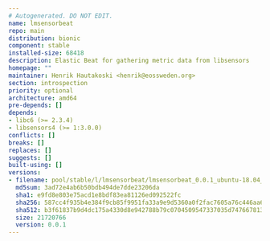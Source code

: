 ```yaml
---
# Autogenerated. DO NOT EDIT.
name: lmsensorbeat
repo: main
distribution: bionic
component: stable
installed-size: 68418
description: Elastic Beat for gathering metric data from libsensors
homepage: ""
maintainer: Henrik Hautakoski <henrik@eossweden.org>
section: introspection
priority: optional
architecture: amd64
pre-depends: []
depends:
- libc6 (>= 2.3.4)
- libsensors4 (>= 1:3.0.0)
conflicts: []
breaks: []
replaces: []
suggests: []
built-using: []
versions:
- filename: pool/stable/l/lmsensorbeat/lmsensorbeat_0.0.1_ubuntu-18.04_amd64.deb
  md5sum: 3ad72e4ab6b50bdb494de7dde23206da
  sha1: e9fd8e803e75acd1e8bdf83ea81126ed092522fc
  sha256: 587cc4f935b4e384f9cb85f9951fa33a9e9d5360a0f2fac7605a76c446aa6b69
  sha512: b3f61837b9d4dc175a4330d8e942788b79c0704509547337035d7476678138478c24c19f07cbc610fb0dc69c8ba7f5d0269599d4470a1b7f9124a1a3c0295336
  size: 21720766
  version: 0.0.1
---
```

